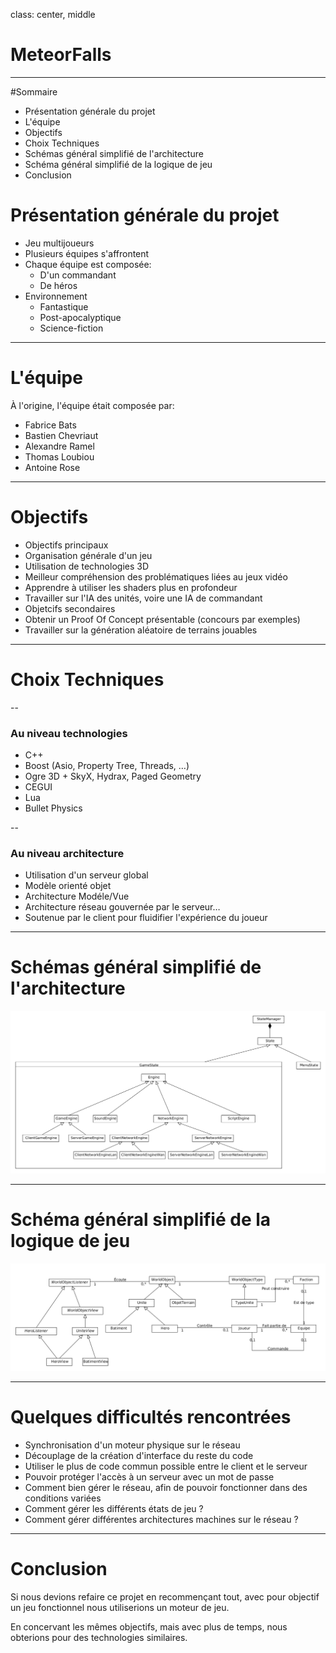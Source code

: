 class: center, middle
# MeteorFalls
---
#Sommaire

* Présentation générale du projet
* L'équipe
* Objectifs
* Choix Techniques
* Schémas général simplifié de l'architecture
* Schéma général simplifié de la logique de jeu
* Conclusion


# Présentation générale du projet

* Jeu multijoueurs
* Plusieurs équipes s'affrontent
* Chaque équipe est composée:
  * D'un commandant
  * De héros
* Environnement
  * Fantastique
  * Post-apocalyptique
  * Science-fiction
---

# L'équipe

À l'origine, l'équipe était composée par:
* Fabrice Bats
* Bastien Chevriaut
* Alexandre Ramel
* Thomas Loubiou
* Antoine Rose

---

# Objectifs
* Objectifs principaux
 * Organisation générale d'un jeu
 * Utilisation de technologies 3D
 * Meilleur compréhension des problématiques liées au jeux vidéo 
 * Apprendre à utiliser les shaders plus en profondeur
 * Travailler sur l'IA des unités, voire une IA de commandant
* Objetcifs secondaires
 * Obtenir un Proof Of Concept présentable (concours par exemples)
 * Travailler sur la génération aléatoire de terrains jouables

---

# Choix Techniques

--
### Au niveau technologies

* C++
* Boost (Asio, Property Tree, Threads, …)
* Ogre 3D + SkyX, Hydrax, Paged Geometry
* CEGUI
* Lua
* Bullet Physics

--

### Au niveau architecture

* Utilisation d'un serveur global
* Modèle orienté objet
* Architecture Modéle/Vue
* Architecture réseau gouvernée par le serveur…
* Soutenue par le client pour fluidifier l'expérience du joueur


---

# Schémas général simplifié de l'architecture

![image](architecture.png)

---

# Schéma général simplifié de la logique de jeu

![image](gameLogic.png)

---

# Quelques difficultés rencontrées

* Synchronisation d'un moteur physique sur le réseau
* Découplage de la création d'interface du reste du code
* Utiliser le plus de code commun possible entre le client et le serveur
* Pouvoir protéger l'accès à un serveur avec un mot de passe
* Comment bien gérer le réseau, afin de pouvoir fonctionner dans des conditions variées
* Comment gérer les différents états de jeu ?
* Comment gérer différentes architectures machines sur le réseau ?

---

# Conclusion
Si nous devions refaire ce projet en recommençant tout, avec pour objectif un jeu fonctionnel nous utiliserions un moteur de jeu.

En concervant les mêmes objectifs, mais avec plus de temps, nous obterions pour des technologies similaires.

